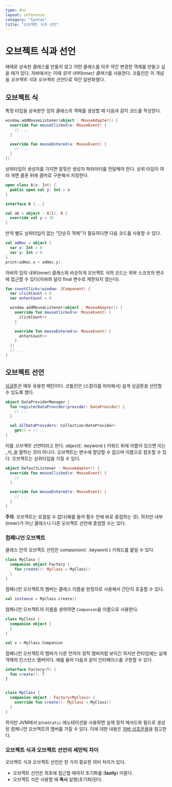 ```yaml
---
type: doc
layout: reference
category: "Syntax"
title: "오브젝트 식과 선언"
---
```


# 오브젝트 식과 선언

때때로 상속한 클래스를 만들지 않고 어떤 클래스를 아주 약간 변경한 객체를 만들고 싶을 때가 있다.
자바에서는 이때 *임의 내부(inner) 클래스*를 사용한다.
코틀린은 이 개념을 *오브젝트 식*과 *오브젝트 선언*으로 약간 일반화했다.

## 오브젝트 식

특정 타입을 상속받은 임의 클래스의 객체를 생성할 때 다음과 같이 코드를 작성한다.

``` kotlin
window.addMouseListener(object : MouseAdapter() {
  override fun mouseClicked(e: MouseEvent) {
    // ...
  }

  override fun mouseEntered(e: MouseEvent) {
    // ...
  }
})
```

상위타입이 생성자를 가지면 알맞은 생성자 파라미터를 전달해야 한다.
상위 타입이 여러 개면 콜론 뒤에 콤마로 구분해서 지정한다.


``` kotlin
open class A(x: Int) {
  public open val y: Int = x
}

interface B {...}

val ab = object : A(1), B {
  override val y = 15
}
```

만약 별도 상위타입이 없는 "단순히 객체"가 필요하다면 다음 코드를 사용할 수 있다.

``` kotlin
val adHoc = object {
  var x: Int = 0
  var y: Int = 0
}
print(adHoc.x + adHoc.y)
```

자바의 임의 내부(inner) 클래스와 비슷하게 오브젝트 식의 코드는 외부 스코프의 변수에 접근할 수 있다(자바와 달리 final 변수로 제한되지 않는다).

``` kotlin
fun countClicks(window: JComponent) {
  var clickCount = 0
  var enterCount = 0

  window.addMouseListener(object : MouseAdapter() {
    override fun mouseClicked(e: MouseEvent) {
      clickCount++
    }

    override fun mouseEntered(e: MouseEvent) {
      enterCount++
    }
  })
  // ...
}
```

## 오브젝트 선언

[싱글톤](http://en.wikipedia.org/wiki/Singleton_pattern)은 매우 유용한 패턴이다. 코틀린은 (스캍라를 따라해서) 쉽게 싱글톤을 선언할 수 있도록 했다.

``` kotlin
object DataProviderManager {
  fun registerDataProvider(provider: DataProvider) {
    // ...
  }

  val allDataProviders: Collection<DataProvider>
    get() = // ...
}
```

이를 *오브젝트 선언*이라고 한다. *object*{: .keyword } 키워드 뒤에 이름이 있으면 이는 _식_을 말하는 것이 아니다.
오브젝트는 변수에 할당할 수 없으며 이름으로 참조할 수 있다. 오브젝트는 상위타입을 가질 수 있다.

``` kotlin
object DefaultListener : MouseAdapter() {
  override fun mouseClicked(e: MouseEvent) {
    // ...
  }

  override fun mouseEntered(e: MouseEvent) {
    // ...
  }
}
```

**주의**: 오브젝트는 로컬일 수 없다(예를 들어 함수 안에 바로 중첩하는 것). 하지만 내부(inner)가 아닌 클래스나 다른 오브젝트 선언에 중첩할 수는 있다.


### 컴페니언 오브젝트

클래스 안의 오브젝트 선언은 *companion*{: .keyword } 키워드를 붙일 수 있다.

``` kotlin
class MyClass {
  companion object Factory {
    fun create(): MyClass = MyClass()
  }
}
```

컴페니언 오브젝트의 멤버는 클래스 이름을 한정자로 사용해서 간단히 호출할 수 있다.

``` kotlin
val instance = MyClass.create()
```

컴페니언 오브젝트의 이름을 생략하면 `Companion`을 이름으로 사용한다.

``` kotlin
class MyClass {
  companion object {
  }
}

val x = MyClass.Companion
```

컴페니언 오브젝트의 멤버가 다른 언어의 정적 멤버처럼 보이긴 하지만 런타임에는 실제 객체의 인스턴스 멤버이다.
예를 들어 다음과 같이 인터페이스를 구현할 수 있다.

``` kotlin
interface Factory<T> {
  fun create(): T
}


class MyClass {
  companion object : Factory<MyClass> {
    override fun create(): MyClass = MyClass()
  }
}
```

하지만 JVM에서 `@JvmStatic` 애노테이션을 사용하면 실제 정적 메서드와 필드로 생성된 컴페니언 오브젝트의 멤버를 가질 수 있다.
이에 대한 내용은 [자바 상호운용](java-interop.html#static-methods-and-fields)을 참고한다.


### 오브젝트 식과 오브젝트 선언의 세만틱 차이

오브젝트 식과 오브젝트 선언은 한 가지 중요한 의미 차이가 있다.

* 오브젝트 선언은 최초에 접근할 때까지 초기화를 (**lazily**) 미룬다.
* 오브젝트 식은 사용할 때 **즉시** 실행(초기화)된다.
